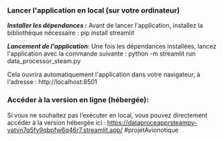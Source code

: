 ### Lancer l'application en local (sur votre ordinateur)

***Installer les dépendances :***
Avant de lancer l'application, installez la bibliothèque nécessaire :
pip install streamlit


***Lancement de l'application***:
Une fois les dépendances installées, lancez l'application avec la commande suivante :
 python -m streamlit run data_processor_steam.py

Cela ouvrira automatiquement l'application dans votre navigateur, à l'adresse :
http://localhost:8501

###  Accéder à la version en ligne (hébergée):
Si vous ne souhaitez pas l’exécuter en local, vous pouvez directement accéder à la version hébergée ici : https://dataproceapprsteampy-yatvn7q5fv9qbpfw6q46r7.streamlit.app/
# p r o j e t A v i o n o t i q u e  
 